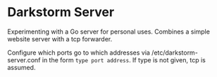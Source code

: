 # Darkstorm Server

Experimenting with a Go server for personal uses. Combines a simple website server with a tcp forwarder.

Configure which ports go to which addresses via /etc/darkstorm-server.conf in the form `type port address`. If type is not given, tcp is assumed.
